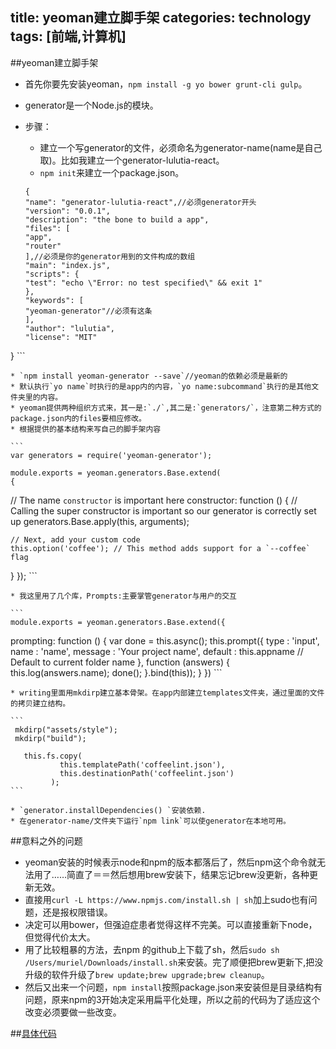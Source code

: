 title: yeoman建立脚手架
categories: technology 
tags: [前端,计算机]
---
##yeoman建立脚手架
* 首先你要先安装yeoman，`npm install -g yo bower grunt-cli gulp`。
* generator是一个Node.js的模块。
* 步骤：
    * 建立一个写generator的文件，必须命名为generator-name(name是自己取)。比如我建立一个generator-lulutia-react。
    * `npm init`来建立一个package.json。
    
    ```
    {
  "name": "generator-lulutia-react",//必须generator开头
  "version": "0.0.1",
  "description": "the bone to build a app",
  "files": [
    "app",
    "router"
  ],//必须是你的generator用到的文件构成的数组
  "main": "index.js",
  "scripts": {
    "test": "echo \"Error: no test specified\" && exit 1"
  },
  "keywords": [
    "yeoman-generator"//必须有这条
  ],
  "author": "lulutia",
  "license": "MIT"
}
    ```
    
    * `npm install yeoman-generator --save`//yeoman的依赖必须是最新的
    * 默认执行`yo name`时执行的是app内的内容，`yo name:subcommand`执行的是其他文件夹里的内容。
    * yeoman提供两种组织方式来，其一是:`./`,其二是:`generators/`，注意第二种方式的package.json内的files要相应修改。
    * 根据提供的基本结构来写自己的脚手架内容
    
    ```
    var generators = require('yeoman-generator');

    module.exports = yeoman.generators.Base.extend(
    {
  // The name `constructor` is important here
  constructor: function () {
    // Calling the super constructor is important so our generator is correctly set up
    generators.Base.apply(this, arguments);

    // Next, add your custom code
    this.option('coffee'); // This method adds support for a `--coffee` flag
  }
});
    ```
    
    * 我这里用了几个库，Prompts:主要掌管generator与用户的交互

    ```
    module.exports = yeoman.generators.Base.extend({
  prompting: function () {
    var done = this.async();
    this.prompt({
      type    : 'input',
      name    : 'name',
      message : 'Your project name',
      default : this.appname // Default to current folder name
    }, function (answers) {
      this.log(answers.name);
      done();
    }.bind(this));
  }
})
    ```
    
    * writing里面用mkdirp建立基本骨架。在app内部建立templates文件夹，通过里面的文件的拷贝建立结构。

    ```
     mkdirp("assets/style");
     mkdirp("build");
        
       this.fs.copy(
               this.templatePath('coffeelint.json'),
               this.destinationPath('coffeelint.json')
             );
    ```
    
    * `generator.installDependencies() `安装依赖.
    * 在generator-name/文件夹下运行`npm link`可以使generator在本地可用。

    
##意料之外的问题
* yeoman安装的时候表示node和npm的版本都落后了，然后npm这个命令就无法用了……简直了＝＝然后想用brew安装下，结果忘记brew没更新，各种更新无效。
* 直接用`curl -L https://www.npmjs.com/install.sh | sh`加上sudo也有问题，还是报权限错误。
* 决定可以用bower，但强迫症患者觉得这样不完美。可以直接重新下node，但觉得代价太大。
* 用了比较粗暴的方法，去npm 的github上下载了sh，然后`sudo sh /Users/muriel/Downloads/install.sh`来安装。完了顺便把brew更新下,把没升级的软件升级了`brew update;brew upgrade;brew cleanup`。
* 然后又出来一个问题，`npm install`按照package.json来安装但是目录结构有问题，原来npm的3开始决定采用扁平化处理，所以之前的代码为了适应这个改变必须要做一些改变。

##[具体代码](https://github.com/lulutia/generator-lulutia-react)
